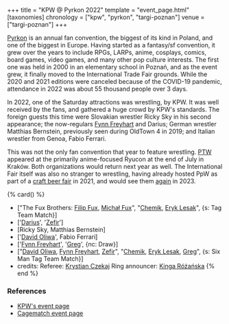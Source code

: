 +++
title = "KPW @ Pyrkon 2022"
template = "event_page.html"
[taxonomies]
chronology = ["kpw", "pyrkon", "targi-poznan"]
venue = ["targi-poznan"]
+++

[Pyrkon][pyrkon] is an annual fan convention, the biggest of its kind in Poland, and one of the biggest in Europe. Having started as a fantasy/sf convention, it grew over the years to include RPGs, LARPs, anime, cosplays, comics, board games, video games, and many other pop culture interests. The first one was held in 2000 in an elementary school in Poznań, and as the event grew, it finally moved to the International Trade Fair grounds. While the 2020 and 2021 editions were canceled because of the COVID-19 pandemic, attendance in 2022 was about 55 thousand people over 3 days.

In 2022, one of the Saturday attractions was wrestling, by KPW. It was well received by the fans, and gathered a huge crowd by KPW's standards. The foreign guests this time were Slovakian wrestler Ricky Sky in his second appearance; the now-regulars [Fynn Freyhart](@/w/fynn-freyhart.md) and Darius; German wrestler Matthias Bernstein, previously seen during OldTown 4 in 2019; and Italian wrestler from Genoa, Fabio Ferrari.

This was not the only fan convention that year to feature wrestling. [PTW](@/o/ptw.md) appeared at the primarily anime-focused Ryucon at the end of July in Kraków. Both organizations would return next year as well. The International Fair itself was also no stranger to wrestling, having already hosted PpW as part of a [craft beer fair](@/e/ppw/2021-07-30-ppw-poznan-supershow.md) in 2021, and would see them [again](@/e/ppw/2023-11-24-ppw-piwo-przyjacielem-wrestlingu.md) in 2023.

{% card() %}
- ["The Fux Brothers: [Filip Fux](@/w/filip-fux.md), [Michał Fux](@/w/michal-fux.md)",
  "[Chemik](@/w/chemik.md), [Eryk Lesak](@/w/eryk-lesak.md)", {s: Tag Team Match}]
- ['[Darius](@/w/darius.md)', '[Zefir](@/w/zefir.md)']
- [Ricky Sky, Matthias Bernstein]
- ['[David Oliwa](@/w/david-oliwa.md)', Fabio Ferrari]
- ['[Fynn Freyhart](@/w/fynn-freyhart.md)', '[Greg](@/w/greg.md)', {nc: Draw}]
- ["[David Oliwa](@/w/david-oliwa.md), [Fynn Freyhart](@/w/fynn-freyhart.md), [Zefir](@/w/zefir.md)",
  "[Chemik](@/w/chemik.md), [Eryk Lesak](@/w/eryk-lesak.md), [Greg](@/w/greg.md)",
  {s: Six Man Tag Team Match}]
- credits:
    Referee: [Krystian Czekaj](@/w/krystian-czekaj.md)
    Ring announcer: [Kinga Różańska](@/w/kinga-miotke.md)
{% end %}

### References

* [KPW's event page](https://kpwrestling.pl/events/kpw-pyrkon-2022/)
* [Cagematch event page](https://www.cagematch.net/?id=1&nr=345363)

[pyrkon]: https://en.wikipedia.org/wiki/Pyrkon
